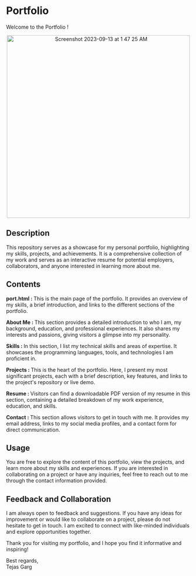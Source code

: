 # Portfolio

Welcome to the Portfolio !
<p align="center">
  <img width="500" alt="Screenshot 2023-09-13 at 1 47 25 AM" src="https://github.com/Tejasgarg2002/Portfolio/assets/97401487/ab88be62-71e7-4505-9f64-5d194dd9d159">

</p>

## Description

This repository serves as a showcase for my personal portfolio, highlighting my skills, projects, and achievements. It is a comprehensive collection of my work and serves as an interactive resume for potential employers, collaborators, and anyone interested in learning more about me.

## Contents

<b>port.html : </b>This is the main page of the portfolio. It provides an overview of my skills, a brief introduction, and links to the different sections of the portfolio.

<b>About Me : </b>This section provides a detailed introduction to who I am, my background, education, and professional experiences. It also shares my interests and passions, giving visitors a glimpse into my personality.

<b>Skills : </b>In this section, I list my technical skills and areas of expertise. It showcases the programming languages, tools, and technologies I am proficient in.

<b>Projects : </b>This is the heart of the portfolio. Here, I present my most significant projects, each with a brief description, key features, and links to the project's repository or live demo.

<b>Resume : </b>Visitors can find a downloadable PDF version of my resume in this section, containing a detailed breakdown of my work experience, education, and skills.

<b>Contact : </b>This section allows visitors to get in touch with me. It provides my email address, links to my social media profiles, and a contact form for direct communication.

## Usage

You are free to explore the content of this portfolio, view the projects, and learn more about my skills and experiences. If you are interested in collaborating on a project or have any inquiries, feel free to reach out to me through the contact information provided.

## Feedback and Collaboration

I am always open to feedback and suggestions. If you have any ideas for improvement or would like to collaborate on a project, please do not hesitate to get in touch. I am excited to connect with like-minded individuals and explore opportunities together.

Thank you for visiting my portfolio, and I hope you find it informative and inspiring!

Best regards,
<br>
Tejas Garg
